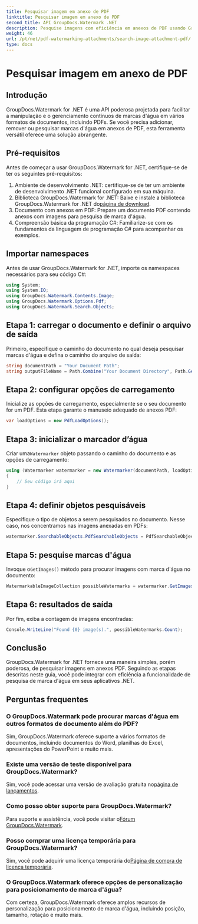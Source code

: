 ```yaml
---
title: Pesquisar imagem em anexo de PDF
linktitle: Pesquisar imagem em anexo de PDF
second_title: API GroupDocs.Watermark .NET
description: Pesquise imagens com eficiência em anexos de PDF usando GroupDocs.Watermark for .NET. Simplifique seu processo de gerenciamento de marca d'água sem esforço.
weight: 46
url: /pt/net/pdf-watermarking-attachments/search-image-attachment-pdf/
type: docs
---
```

# Pesquisar imagem em anexo de PDF

## Introdução
GroupDocs.Watermark for .NET é uma API poderosa projetada para facilitar a manipulação e o gerenciamento contínuos de marcas d'água em vários formatos de documentos, incluindo PDFs. Se você precisa adicionar, remover ou pesquisar marcas d'água em anexos de PDF, esta ferramenta versátil oferece uma solução abrangente.
## Pré-requisitos
Antes de começar a usar GroupDocs.Watermark for .NET, certifique-se de ter os seguintes pré-requisitos:
1. Ambiente de desenvolvimento .NET: certifique-se de ter um ambiente de desenvolvimento .NET funcional configurado em sua máquina.
2.  Biblioteca GroupDocs.Watermark for .NET: Baixe e instale a biblioteca GroupDocs.Watermark for .NET do[página de download](https://releases.groupdocs.com/Watermark/net/).
3. Documento com anexos em PDF: Prepare um documento PDF contendo anexos com imagens para pesquisa de marca d'água.
4. Compreensão básica da programação C#: Familiarize-se com os fundamentos da linguagem de programação C# para acompanhar os exemplos.

## Importar namespaces
Antes de usar GroupDocs.Watermark for .NET, importe os namespaces necessários para seu código C#:
```csharp
using System;
using System.IO;
using GroupDocs.Watermark.Contents.Image;
using GroupDocs.Watermark.Options.Pdf;
using GroupDocs.Watermark.Search.Objects;
```
## Etapa 1: carregar o documento e definir o arquivo de saída
Primeiro, especifique o caminho do documento no qual deseja pesquisar marcas d'água e defina o caminho do arquivo de saída:
```csharp
string documentPath = "Your Document Path";
string outputFileName = Path.Combine("Your Document Directory", Path.GetFileName(documentPath));
```
## Etapa 2: configurar opções de carregamento
Inicialize as opções de carregamento, especialmente se o seu documento for um PDF. Esta etapa garante o manuseio adequado de anexos PDF:
```csharp
var loadOptions = new PdfLoadOptions();
```
## Etapa 3: inicializar o marcador d’água
 Criar uma`Watermarker` objeto passando o caminho do documento e as opções de carregamento:
```csharp
using (Watermarker watermarker = new Watermarker(documentPath, loadOptions))
{
    // Seu código irá aqui
}
```
## Etapa 4: definir objetos pesquisáveis
Especifique o tipo de objetos a serem pesquisados no documento. Nesse caso, nos concentramos nas imagens anexadas em PDFs:
```csharp
watermarker.SearchableObjects.PdfSearchableObjects = PdfSearchableObjects.AttachedImages;
```
## Etapa 5: pesquise marcas d'água
 Invoque o`GetImages()` método para procurar imagens com marca d'água no documento:
```csharp
WatermarkableImageCollection possibleWatermarks = watermarker.GetImages();
```
## Etapa 6: resultados de saída
Por fim, exiba a contagem de imagens encontradas:
```csharp
Console.WriteLine("Found {0} image(s).", possibleWatermarks.Count);
```

## Conclusão
GroupDocs.Watermark for .NET fornece uma maneira simples, porém poderosa, de pesquisar imagens em anexos PDF. Seguindo as etapas descritas neste guia, você pode integrar com eficiência a funcionalidade de pesquisa de marca d'água em seus aplicativos .NET.
## Perguntas frequentes
### O GroupDocs.Watermark pode procurar marcas d'água em outros formatos de documento além do PDF?
Sim, GroupDocs.Watermark oferece suporte a vários formatos de documentos, incluindo documentos do Word, planilhas do Excel, apresentações do PowerPoint e muito mais.
### Existe uma versão de teste disponível para GroupDocs.Watermark?
 Sim, você pode acessar uma versão de avaliação gratuita no[página de lançamentos](https://releases.groupdocs.com/).
### Como posso obter suporte para GroupDocs.Watermark?
 Para suporte e assistência, você pode visitar o[Fórum GroupDocs.Watermark](https://forum.groupdocs.com/c/watermark/19).
### Posso comprar uma licença temporária para GroupDocs.Watermark?
 Sim, você pode adquirir uma licença temporária do[Página de compra de licença temporária](https://purchase.groupdocs.com/temporary-license/).
### O GroupDocs.Watermark oferece opções de personalização para posicionamento de marca d'água?
Com certeza, GroupDocs.Watermark oferece amplos recursos de personalização para posicionamento de marca d'água, incluindo posição, tamanho, rotação e muito mais.